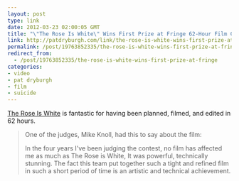 ```yaml
---
layout: post
type: link
date: 2012-03-23 02:00:05 GMT
title: "\"The Rose Is White\" Wins First Prize at Fringe 62-Hour Film Contest"
link: http://patdryburgh.com/link/the-rose-is-white-wins-first-prize-at-this-years-fringe-62-hour-film-contes/
permalink: /post/19763852335/the-rose-is-white-wins-first-prize-at-fringe
redirect_from: 
  - /post/19763852335/the-rose-is-white-wins-first-prize-at-fringe
categories:
- video
- pat dryburgh
- film
- suicide
---
```

<p><a href="http://theroseiswhite.com/">The Rose Is White</a> is fantastic for having been planned, filmed, and edited in 62 hours.</p>
<blockquote><p>One of the judges, Mike Knoll, had this to say about the film:</p>
<p>In the four years I've been judging the contest, no film has affected me as much as The Rose is White, It was powerful, technically stunning. The fact this team put together such a tight and refined film in such a short period of time is an artistic and technical achievement.</p>
</blockquote>